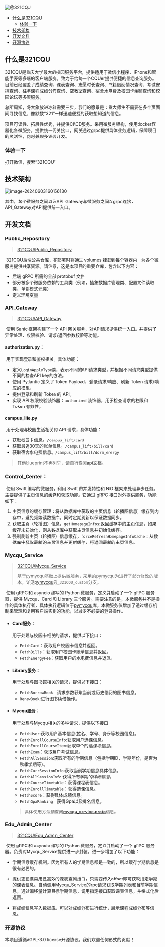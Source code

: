 ![@321CQU](https://avatars.githubusercontent.com/u/143437390?s=200&v=4)

- [什么是321CQU](#什么是321CQU)
  - [体验一下](#体验一下)
- [技术架构](#技术架构)
- [开发文档](#开发文档)
- [开源协议](#开源协议)

## 什么是321CQU

321CQU是重庆大学最大的校园服务平台，提供适用于微信小程序、iPhone和智能手表等多端的客户端服务。致力于给每一个CQUer提供便捷的信息查询服务。目前已经覆盖了成绩查询、课表查询、志愿时长查询、书籍借阅情况查询、考试安排查询、往年课程成绩分布查询、空教室查询、宿舍水电费及校园卡余额查询和校园论坛等多项服务。

总所周知，将大象放进冰箱需要三步，我们的愿景是：重大师生不需要在多个页面间寻找信息，像默数“321”一样迅速便捷的获取想知道的信息。

项目可读性、拓展性优秀，并提供CI\CD服务。采用微服务架构，使用docker容器化各微服务，提供统一网关接口，网关通过grpc提供具体业务逻辑，保障项目的灵活性，同时兼顾多语言开发。

### 体验一下

打开微信，搜索“321CQU”

## 技术架构



![image-20240603160156130](C:\Users\Administrator\AppData\Roaming\Typora\typora-user-images\image-20240603160156130.png)

其中，各个微服务之间以及API_Gateway与微服务之间以grpc连接，API_Gateway对API提供统一入口。

## 开发文档

### Public_Repository

> [321CQU/Public_Repository](https://github.com/321CQU/Public_Repository)

​	321CQU后端公共仓库，在部署时将通过 volumes 挂载到每个容器内，为各个微服务提供共享资源。请注意，这是本项目的重要仓库，包含以下内容：

- 后端 gRPC 所需的全部 protobuf 文件
- 部分被多个微服务依赖的工具类（例如，抽象数据库管理类、配置文件读取类、单例模式元类）
- 定义环境变量

### API_Gateway

> [321CQU/API_Gateway](https://github.com/321CQU/API_Gateway)

​	使用 Sanic 框架构建了一个 API 网关服务，对API请求提供统一入口。并提供了异常处理、权限校验、请求\返回参数校验等功能。

#### authorization.py：

​	用于实现登录和鉴权相关，具体功能：

- 定义`LoginApplyType`类，表示不同的API请求类型，并根据不同请求类型提供不同的检查API key的方法。
- 使用 Pydantic 定义了 Token Payload、登录请求/响应、刷新 Token 请求/响应的模型。
- 提供登录和刷新 Token 的 API。
- 实现 API 权限校验装饰器：`authorized` 装饰器，用于检查请求的权限和 Token 有效性。

#### campus_life.py

​	用于处理与校园生活相关的 API 请求，具体功能：

- 获取校园卡信息。`/campus_lift/card`
- 获取最近30天的账单信息。`/campus_lift/bill/card`
- 获取宿舍水电费信息。`/campus_lift/bill/dorm_energy`

> 其他blueprint不再列举，请自行查阅[api文档](https://api.321cqu.com/docs)。

### Control_Center：

​	使用 Swift 编写的微服务，利用 Swift 的并发特性和 NIO 框架来处理异步任务。主要提供了主页信息的缓存和获取功能。它通过 gRPC 接口对外提供服务，功能如下：

1. 主页信息的缓存管理：将从数据库中获取的主页信息（轮播图信息）缓存到内存中，避免频繁读数据库。同时定期刷新以保证数据同步。
2. 获取主页（轮播图）信息，`getHomepageInfos`:返回缓存中的主页信息，如果缓存未初始化，则从数据库中获取主页信息并初始化缓存。
3. 强制刷新主页（轮播图）信息缓存，`forceRefreshHomepageInfoCache`：从数据库中获取最新的主页信息并更新缓存，将返回最新的主页信息。

### Mycqu_Service

> [321CQU/Mycqu_Service](https://github.com/321CQU/Mycqu_Service)
>
> 基于pymycqu基础上提供微服务，采用的pymycqu为进行了部分修改的版本，详见[pymycqu](https://github.com/ZhuLegend/pymycqu/tree/_321CQU_custom)的`_321CQU_custom`分支。

​	使用 gRPC 和 asyncio 编写的 Python 微服务，定义并启动了一个 gRPC 服务器，提供 Mycqu、Card 和 Library 三个服务。需要注意的是，本微服务并不是操作的具体执行者，具体执行逻辑位于[pymycqu](https://github.com/ZhuLegend/pymycqu/tree/_321CQU_custom)库，本微服务仅增加了通过缓存机制来管理和复用客户端实例的功能，以减少不必要的登录操作。

- #### Card服务：

  用于处理与校园卡相关的请求，提供以下接口：

  - `FetchCard`：获取用户校园卡信息并返回。
  - `FetchBills`：获取用户校园卡账单信息并返回。
  - `FetchEnergyFee`：获取用户的水电费信息并返回。

- #### Library服务：

  用于处理与图书馆相关的请求，提供以下接口：

  - `FetchBorrowBook`：请求参数获取当前或历史借阅的图书信息。
  - `RenewBook`:进行图书续借操作。

- #### Mycqu服务：

  用于处理与Mycqu相关的多种请求，提供以下接口：

  - `FetchUser`:获取用户基本信息(姓名、学号、身份等校园信息)。
  - `FetchEnrollCourseInfo`:获取用户选课信息。
  - `FetchEnrollCourseItem`:获取单个的选课项信息。
  - `FetchExam`：获取用户考试信息。
  - `FetchAllSession`:获取所有的学期信息（包括学期ID，学期年份，是否为秋季学期等）。
  - `FetchCurrSessionInfo`:获取当前学期信息具体信息。
  - `FetchAllSessionInfo`:获得所有学期的详细信息。
  - `FetchCourseTimetable`：获得课程表信息。
  - `FetchEnrollTimetable`：获得选课信息。
  - `FetchScore`：获得具体成绩信息。
  - `FetchGpaRanking`：获得Gpa以及排名信息。

  > 具体使用方法请查阅[mycqu_service.proto](https://github.com/321CQU/Public_Repository/blob/main/micro_services_protobuf/mycqu_service/mycqu_service.proto)信息。

### Edu_Admin_Center

> [321CQU/Edu_Admin_Center](https://github.com/321CQU/Edu_Admin_Center)

​	使用 gRPC 和 asyncio 编写的 Python 微服务，定义并启动了一个 gRPC 服务器。负责对Mycqu_Service提供进一步封装。进一步增加了以下功能：

- 学期信息缓存机制。因为所有人的学期信息都是一致的，所以缓存学期信息是很有必要的。

- 提供更便携易用且高效的课表查询接口，只需要传入offset即可获取指定学期的课表信息。自动调用Mycqu_Service的rpc请求获取学期列表和当前学期信息，通过偏移量计算目标学期信息，调用指定接口获取课表信息，并格式化后返回。
- 将成绩信息写入数据库。可以对成绩分布进行统计，展示课程成绩分布等信息。



### 开源协议

本项目遵循AGPL-3.0 license开源协议，我们欢迎任何形式的贡献！